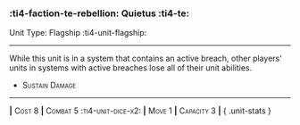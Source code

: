 ### :ti4-faction-te-rebellion: **Quietus** :ti4-te:

Unit Type: Flagship :ti4-unit-flagship:

---

While this unit is in a system that contains an active breach, other players' units in systems with active breaches lose all of their unit abilities.

* <span style="font-variant:small-caps;">Sustain Damage</span> 

---

__|__ <span style="font-variant:small-caps;">Cost 8</span> __|__ <span style="font-variant:small-caps;">Combat 5 :ti4-unit-dice-x2:</span> __|__ <span style="font-variant:small-caps;">Move 1</span> __|__ <span style="font-variant:small-caps;">Capacity 3</span> __|__
{ .unit-stats }
